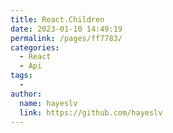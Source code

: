 ```yaml
---
title: React.Children
date: 2023-01-10 14:49:19
permalink: /pages/ff7783/
categories:
  - React
  - Api
tags:
  - 
author: 
  name: hayeslv
  link: https://github.com/hayeslv
---
```

